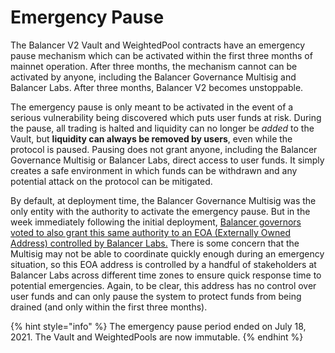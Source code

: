 # Emergency Pause

The Balancer V2 Vault and WeightedPool contracts have an emergency pause mechanism which can be activated within the first three months of mainnet operation. After three months, the mechanism cannot can be activated by anyone, including the Balancer Governance Multisig and Balancer Labs. After three months, Balancer V2 becomes unstoppable.

The emergency pause is only meant to be activated in the event of a serious vulnerability being discovered which puts user funds at risk. During the pause, all trading is halted and liquidity can no longer be _added_ to the Vault, but **liquidity can always be removed by users**, even while the protocol is paused. Pausing does not grant anyone, including the Balancer Governance Multisig or Balancer Labs, direct access to user funds. It simply creates a safe environment in which funds can be withdrawn and any potential attack on the protocol can be mitigated.

By default, at deployment time, the Balancer Governance Multisig was the only entity with the authority to activate the emergency pause. But in the week immediately following the initial deployment, [Balancer governors voted to also grant this same authority to an EOA (Externally Owned Address) controlled by Balancer Labs.](https://vote.balancer.fi/#/proposal/Qma3oK8Ltq6YqLvh4xBc359LvYpkQ3b6kxhTCVMnDkHb1M) There is some concern that the Multisig may not be able to coordinate quickly enough during an emergency situation, so this EOA address is controlled by a handful of stakeholders at Balancer Labs across different time zones to ensure quick response time to potential emergencies. Again, to be clear, this address has no control over user funds and can only pause the system to protect funds from being drained (and only within the first three months).

{% hint style="info" %}
The emergency pause period ended on July 18, 2021. The Vault and WeightedPools are now immutable.
{% endhint %}

